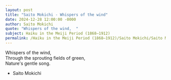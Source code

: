 ```yaml
---
layout: post
title: "Saito Mokichi - Whispers of the wind"
date: 2024-12-28 12:00:00 -0000
author: Saito Mokichi
quote: "Whispers of the wind,  "
subject: Haiku in the Meiji Period (1868–1912)
permalink: /Haiku in the Meiji Period (1868–1912)/Saito Mokichi/Saito Mokichi - Whispers of the wind
---
```


Whispers of the wind,  
Through the sprouting fields of green,  
Nature's gentle song.

- Saito Mokichi
